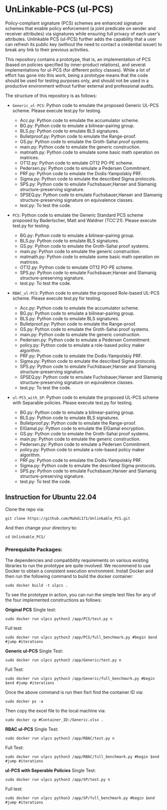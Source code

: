 # UnLinkable-PCS (ul-PCS)

Policy-compliant signature (PCS) schemes are enhanced signature schemes that enable policy enforcement (a joint predicate on sender and receiver attributes) via signatures while ensuring full privacy of each user's attributes. Unlinkable PCS (ul-PCS) further adds the capability that a user can refresh its public key (without the need to contact a credential issuer) to break any link to their previous activities. 

This repository contains a prototype, that is, an implementation of PCS (based on policies specified by inner-product relations), and several implementations for ul-PCS (for different policy classes). While a lot of effort has gone into this work, being a prototype means that the code should be used for testing purposes only, and should not be used in a productive environment without further external and professional audits. 

The structure of this repository is as follows:

* `Generic_ul-PCS`: Python code to emulate the proposed Generic UL-PCS scheme. Please execute test.py for testing.
	- Acc.py: Python code to emulate the accumulator scheme.
	- BG.py: Python code to emulate a bilinear-pairing group.
	- BLS.py: Python code to emulate BLS signatures.
	- Bulletproof.py: Python code to emulate the Range-proof.
	- GS.py: Python code to emulate the Groth-Sahai proof systems.
	- main.py: Python code to emulate the generic construction.
	- matmath.py: Python code to emulate some basic math operation on matrices.
	- OT12.py: Python code to emulate OT12 PO-PE scheme.
	- Pedersen.py: Python code to emulate a Pedersen Commitment.
  - PRF.py: Python code to emulate the Dodis-Yampolskiy PRF.
  - Sigma.py: Python code to emulate the described Sigma protocols.
  - SPS.py: Python code to emulate Fuchsbauer,Hanser and Slamanig structure-preserving signature.
  - SPSEQ.py: Python code to emulate Fuchsbauer,Hanser and Slamanig structure-preserving signature on equivalence classes.
  - test.py: To test the code.

* `PCS`: Python code to emulate the Generic Standard PCS scheme proposed by Badertscher, Matt and Waldner (TCC’21). Please execute test.py for testing.
	- BG.py: Python code to emulate a bilinear-pairing group.
	- BLS.py: Python code to emulate BLS signatures.
	- GS.py: Python code to emulate the Groth-Sahai proof systems.
	- main.py: Python code to emulate the generic construction.
	- matmath.py: Python code to emulate some basic math operation on matrices.
	- OT12.py: Python code to emulate OT12 PO-PE scheme.
	- SPS.py: Python code to emulate Fuchsbauer,Hanser and Slamanig structure-preserving signature.
	- test.py: To test the code.

* `RBAC_ul-PCS`: Python code to emulate the proposed Role-based UL-PCS scheme. Please execute test.py for testing.
	- Acc.py: Python code to emulate the accumulator scheme.
	- BG.py: Python code to emulate a bilinear-pairing group.
	- BLS.py: Python code to emulate BLS signatures.
	- Bulletproof.py: Python code to emulate the Range-proof.
	- GS.py: Python code to emulate the Groth-Sahai proof systems.
	- main.py: Python code to emulate the generic construction.
	- Pedersen.py: Python code to emulate a Pedersen Commitment.
	- policy.py: Python code to emulate a role-based policy maker algorithm.
  - PRF.py: Python code to emulate the Dodis-Yampolskiy PRF.
  - Sigma.py: Python code to emulate the described Sigma protocols.
  - SPS.py: Python code to emulate Fuchsbauer,Hanser and Slamanig structure-preserving signature.
  - SPSEQ.py: Python code to emulate Fuchsbauer,Hanser and Slamanig structure-preserving signature on equivalence classes.
  - test.py: To test the code.
  
* `ul-PCS_with_SP`: Python code to emulate the proposed UL-PCS scheme with Separable policies. Please execute test.py for testing.
	- BG.py: Python code to emulate a bilinear-pairing group.
	- BLS.py: Python code to emulate BLS signatures.
	- Bulletproof.py: Python code to emulate the Range-proof.
	- ElGamal.py: Python code to emulate the ElGamal encryption.
	- GS.py: Python code to emulate the Groth-Sahai proof systems.
	- main.py: Python code to emulate the generic construction.
	- Pedersen.py: Python code to emulate a Pedersen Commitment.
	- policy.py: Python code to emulate a role-based policy maker algorithm.
  	- PRF.py: Python code to emulate the Dodis-Yampolskiy PRF.
  	- Sigma.py: Python code to emulate the described Sigma protocols.
	- SPS.py: Python code to emulate Fuchsbauer,Hanser and Slamanig structure-preserving signature.
	- test.py: To test the code.


## Instruction for Ubuntu 22.04
Clone the repo via:

```
git clone https://github.com/Mahdi171/Unlinkable_PCS.git
```

And then change your directory to:
```
cd Unlinkable_PCS/
```

### Prerequisite Packages:
The dependencies and compatibility requirements on various existing libraries to run the prototype are quite involved. We recommend to use Docker to obtain a consistent execution environment. Install Docker and then run the following command to build the docker container:

```
sudo docker build -t ulpcs .
```
To see the prototype in action, you can run the simple test files for any of the four implemented constructions as follows:

**Original PCS**
Single test:
```
sudo docker run ulpcs python3 /app/PCS/test.py n
```
Full test:
```
sudo docker run ulpcs python3 /app/PCS/full_benchmark.py #begin $end #jump #iterations
```

**Generic ul-PCS**
Single Test:

```
sudo docker run ulpcs python3 /app/Generic/test.py n
```
Full Test:

```
sudo docker run ulpcs python3 /app/Generic/full_benchmark.py #begin $end #jump #iterations
```
Once the above command is run then fisrt find the container ID via:

```
sudo docker ps -a
```
Then copy the excel file to the local machine via:

```
sudo docker cp #Container_ID:/Generic.xlsx .
```

**RBAC ul-PCS**
Single Test:

```
sudo docker run ulpcs python3 /app/RBAC/test.py n
```
Full Test:

```
sudo docker run ulpcs python3 /app/RBAC/full_benchmark.py #begin $end #jump #iterations
```

**ul-PCS with Seperable Policies**
Single Test:

```
sudo docker run ulpcs python3 /app/SP/test.py n
```
Full test:
```
sudo docker run ulpcs python3 /app/SP/full_benchmark.py #begin $end #jump #iterations
```
